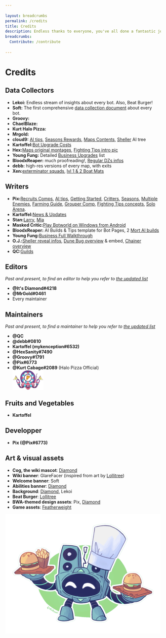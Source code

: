 ```yaml
---

layout: breadcrumbs
permalink: /credits
title: Credits
description: Endless thanks to everyone, you've all done a fantastic job!
breadcrumbs:
  Contribute: /contribute

---
```


# Credits

<div markdown="1" class="ghcms ghcms-contributors">

## Data Collectors

- **Lekoi:** Endless stream of insights about every bot. Also, Beat Burger!
- **Soft:** The first comprehensive [data collection document](<https://docs.google.com/spreadsheets/d/12SN-7zkujzGimENE1PVJyDKs99McAdWNKWhU25yzX_M/> "Soft's Botworld Tier List") about every bot.
- **Groovy:**
- **ChaelBlaze:**
- **Kurt Halo Pizza:**
- **Mrgold:**
- **cloud9:** [AI tips](</ai>), [Seasons Rewards](</seasons>), [Maps Contents](</maps>), [Sheller](</sheller>) AI tree
- **Kartoffel:**[Bot Upgrade Costs](</materials#costs>)
- **Hex:**[Maps original montages](</maps>), [Fighting Tips intro pic](</fighting>)
- **Young Fung:** Detailed [Business Upgrades](</business>) list
- **BloodxReaper:** much proofreading!, [Regular DZs infos](</danger-zones>)
- **debb:** high-res versions of every map, with exits
- **Xen:**[exterminator squads](</danger-zones#exterminator-squads>), [lvl 1 & 2 Boat Mats](</boat-materials>)


## Writers

- **Pix:**[Recruits Comps](</recruits-comp>), [AI tips](</ai>), [Getting Started](</getting-started>), [Critters](</critters>), [Seasons](</seasons>), [Multiple Enemies](</exploring#multiple-enemies>), [Farming Guide](</farming>), [Grouper Comp](</comps#grouper-comp>), [Fighting Tips concepts](<fighting#concepts>), [Solo Arena](</arena#solo-arena>).
- **Kartoffel:**[News & Updates](</news>)
- **Stan:**[Larry](</larry>), [Mia](</mia>)
- **Masked Critic:**[Play Botworld on Windows from Android](</play-on-windows>)
- **BloodxReaper:** AI Builds & Tips template for Bot Pages, 2 [Mort AI builds](</mort#ai-builds>)
- **Young Fung:**[Business Full Walkthrough](</business#new-botmasters>)
- **O.J.:**[Sheller reveal infos](</sheller>), [Dune Bug overview](</dune-bug>) & embed, [Chainer overview](</chainer>)
- **QC:**[Guilds](</guilds>)


## Editors

*Past and present, to find an editor to help you refer to [the updated list](</contribute>)*

- **@It's Diamond#4218**
- **@MrGold#0461**
- Every maintainer

</div>

## Maintainers
*Past and present, to find a maintainer to help you refer to [the updated list](/contribute)*

<div markdown="1" class="ghcms ghcms-maintainers">

- **@QC**
- **@debb#0810**
- **Kartoffel (mykenception#6532)**
- **@HexSanity#7490**
- **@Groovy#1791**
- **@Pix#6773**
- **@Kurt Cabage#2089** (Halo Pizza Official) ![Halo Pizza](</assets/img/icons/halo-pizza.png> "Halo Pizza best delivery service for Delicious Pizzas all over Botworld!")


## Fruits and Vegetables

- **Kartoffel**

</div>

## Developper

- **Pix (@Pix#6773)**


## Art & visual assets

<div markdown="1" class="ghcms ghcms-art">

- **Cog, the wiki mascot**: [Diamond](<https://youtu.be/dQw4w9WgXcQ>)
- **Wiki banner**: GlareFacer (inspired from art by [Lollitree](<https://twitter.com/lollitree_art>))
- **Welcome banner**: Soft
- **Abilities banner**: [Diamond](<https://youtu.be/dQw4w9WgXcQ>)
- **Background**: [Diamond](<https://youtu.be/dQw4w9WgXcQ>), Lekoi
- **Beat Burger**: [Lollitree](<https://twitter.com/lollitree_art>)
- **BWA-themed design assets**: Pix, [Diamond](<https://youtu.be/dQw4w9WgXcQ>)
- **Game assets**: [Featherweight](<https://www.featherweightgames.com/botworld>)

</div>


![Beat Burger logo](</assets/img/pics/beatburger.png> "Beat Burger logo")

<style type="text/css">.ghcms-maintainers img{display:block;}</style>
